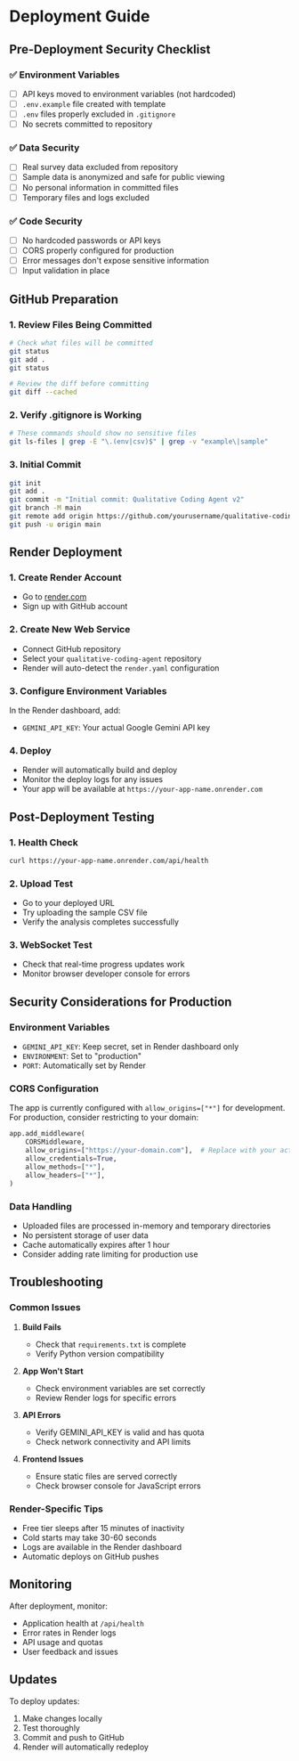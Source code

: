 # Deployment Guide

## Pre-Deployment Security Checklist

### ✅ Environment Variables
- [ ] API keys moved to environment variables (not hardcoded)
- [ ] `.env.example` file created with template
- [ ] `.env` files properly excluded in `.gitignore`
- [ ] No secrets committed to repository

### ✅ Data Security  
- [ ] Real survey data excluded from repository
- [ ] Sample data is anonymized and safe for public viewing
- [ ] No personal information in committed files
- [ ] Temporary files and logs excluded

### ✅ Code Security
- [ ] No hardcoded passwords or API keys
- [ ] CORS properly configured for production
- [ ] Error messages don't expose sensitive information
- [ ] Input validation in place

## GitHub Preparation

### 1. Review Files Being Committed
```bash
# Check what files will be committed
git status
git add .
git status

# Review the diff before committing
git diff --cached
```

### 2. Verify .gitignore is Working
```bash
# These commands should show no sensitive files
git ls-files | grep -E "\.(env|csv)$" | grep -v "example\|sample"
```

### 3. Initial Commit
```bash
git init
git add .
git commit -m "Initial commit: Qualitative Coding Agent v2"
git branch -M main
git remote add origin https://github.com/yourusername/qualitative-coding-agent.git
git push -u origin main
```

## Render Deployment

### 1. Create Render Account
- Go to [render.com](https://render.com)
- Sign up with GitHub account

### 2. Create New Web Service
- Connect GitHub repository
- Select your `qualitative-coding-agent` repository
- Render will auto-detect the `render.yaml` configuration

### 3. Configure Environment Variables
In the Render dashboard, add:
- `GEMINI_API_KEY`: Your actual Google Gemini API key

### 4. Deploy
- Render will automatically build and deploy
- Monitor the deploy logs for any issues
- Your app will be available at `https://your-app-name.onrender.com`

## Post-Deployment Testing

### 1. Health Check
```bash
curl https://your-app-name.onrender.com/api/health
```

### 2. Upload Test
- Go to your deployed URL
- Try uploading the sample CSV file
- Verify the analysis completes successfully

### 3. WebSocket Test
- Check that real-time progress updates work
- Monitor browser developer console for errors

## Security Considerations for Production

### Environment Variables
- `GEMINI_API_KEY`: Keep secret, set in Render dashboard only
- `ENVIRONMENT`: Set to "production" 
- `PORT`: Automatically set by Render

### CORS Configuration
The app is currently configured with `allow_origins=["*"]` for development.
For production, consider restricting to your domain:

```python
app.add_middleware(
    CORSMiddleware,
    allow_origins=["https://your-domain.com"],  # Replace with your actual domain
    allow_credentials=True,
    allow_methods=["*"],
    allow_headers=["*"],
)
```

### Data Handling
- Uploaded files are processed in-memory and temporary directories
- No persistent storage of user data
- Cache automatically expires after 1 hour
- Consider adding rate limiting for production use

## Troubleshooting

### Common Issues

1. **Build Fails**
   - Check that `requirements.txt` is complete
   - Verify Python version compatibility

2. **App Won't Start**  
   - Check environment variables are set correctly
   - Review Render logs for specific errors

3. **API Errors**
   - Verify GEMINI_API_KEY is valid and has quota
   - Check network connectivity and API limits

4. **Frontend Issues**
   - Ensure static files are served correctly
   - Check browser console for JavaScript errors

### Render-Specific Tips

- Free tier sleeps after 15 minutes of inactivity
- Cold starts may take 30-60 seconds
- Logs are available in the Render dashboard
- Automatic deploys on GitHub pushes

## Monitoring

After deployment, monitor:
- Application health at `/api/health`
- Error rates in Render logs
- API usage and quotas
- User feedback and issues

## Updates

To deploy updates:
1. Make changes locally
2. Test thoroughly
3. Commit and push to GitHub
4. Render will automatically redeploy 